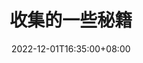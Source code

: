 ---
title: "收集的一些秘籍"
date: 2022-12-01T16:35:00+08:00
draft: true
featured_image: '/images/post-0016.jpg'
summary: '这些都是推特上面平时收藏的，还可以继续补充'
---
